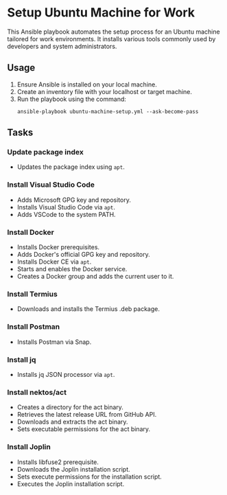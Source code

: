 # Setup Ubuntu Machine for Work

This Ansible playbook automates the setup process for an Ubuntu machine tailored for work environments. It installs various tools commonly used by developers and system administrators.

## Usage

1. Ensure Ansible is installed on your local machine.
2. Create an inventory file with your localhost or target machine.
3. Run the playbook using the command:
    ```
    ansible-playbook ubuntu-machine-setup.yml --ask-become-pass
    ```

## Tasks

### Update package index

- Updates the package index using `apt`.

### Install Visual Studio Code

- Adds Microsoft GPG key and repository.
- Installs Visual Studio Code via `apt`.
- Adds VSCode to the system PATH.

### Install Docker

- Installs Docker prerequisites.
- Adds Docker's official GPG key and repository.
- Installs Docker CE via `apt`.
- Starts and enables the Docker service.
- Creates a Docker group and adds the current user to it.

### Install Termius

- Downloads and installs the Termius .deb package.

### Install Postman

- Installs Postman via Snap.

### Install jq

- Installs jq JSON processor via `apt`.

### Install nektos/act

- Creates a directory for the act binary.
- Retrieves the latest release URL from GitHub API.
- Downloads and extracts the act binary.
- Sets executable permissions for the act binary.

### Install Joplin

- Installs libfuse2 prerequisite.
- Downloads the Joplin installation script.
- Sets execute permissions for the installation script.
- Executes the Joplin installation script.
